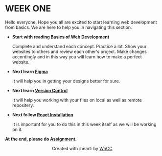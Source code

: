 # WEEK ONE

Hello everyone. Hope you all are excited to start learning web development from basics. We are here to help you in navigating this section.

 - **Start with reading [Basics of Web Development](./Introduction.md)**

   Complete and understand each concept. Practice a lot. Show your websites to others and review each other's project. Make changes accordingly and in this way you will learn how to make a perfect website.

 - **Next learn [Figma](./figma.md)**

   It will help you in getting your designs better for sure.

 - **Next learn [Version Control](./Version%20Control.md)**

   It will help you working with your files on local as well as remote repositery.

 - **Next follow [React Installation](./Reactinstall.md)**

   It is important for you to do this in this week itself as we will be working on it.

 **At the end, please do [Assignment](./Assignment.md)**.

 <p align="center">Created with :heart: by <a href="https://www.wncc-iitb.org/">WnCC</a></p>
